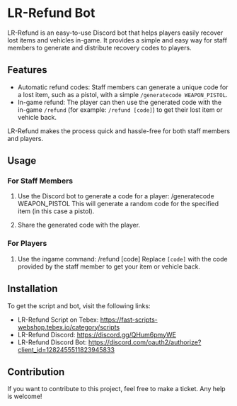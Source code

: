 # LR-Refund Bot

LR-Refund is an easy-to-use Discord bot that helps players easily recover lost items and vehicles in-game. It provides a simple and easy way for staff members to generate and distribute recovery codes to players.

## Features

- Automatic refund codes: Staff members can generate a unique code for a lost item, such as a pistol, with a simple `/generatecode WEAPON_PISTOL`.
- In-game refund: The player can then use the generated code with the in-game `/refund` (for example: `/refund [code]`) to get their lost item or vehicle back.

LR-Refund makes the process quick and hassle-free for both staff members and players.

## Usage

### For Staff Members

1. Use the Discord bot to generate a code for a player:
/generatecode WEAPON_PISTOL
This will generate a random code for the specified item (in this case a pistol).

2. Share the generated code with the player.

### For Players

1. Use the ingame command:
/refund [code]
Replace `[code]` with the code provided by the staff member to get your item or vehicle back.

## Installation

To get the script and bot, visit the following links:

- LR-Refund Script on Tebex: https://fast-scripts-webshop.tebex.io/category/scripts
- LR-Refund Discord: https://discord.gg/QHum6pmyWE
- LR-Refund Discord Bot: https://discord.com/oauth2/authorize?client_id=1282455511823945833

## Contribution

If you want to contribute to this project, feel free to make a ticket. Any help is welcome!
